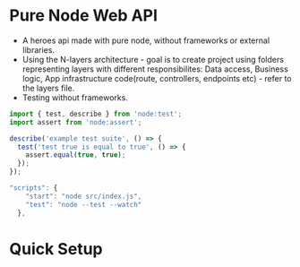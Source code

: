 # Pure Node Web API

- A heroes api made with pure node, without frameworks or external libraries.
- Using the N-layers architecture - goal is to create project using folders representing layers with different responsibilites: Data access, Business logic, App infrastructure code(route, controllers, endpoints etc) - refer to the layers file.
- Testing without frameworks.

```js
import { test, describe } from 'node:test';
import assert from 'node:assert';

describe('example test suite', () => {
  test('test true is equal to true', () => {
    assert.equal(true, true);
  });
});

"scripts": {
    "start": "node src/index.js",
    "test": "node --test --watch"
  },
```

# Quick Setup
